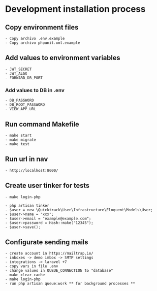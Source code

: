 # Development installation process 

## Copy environment files 
    - Copy archivo .env.example
    - Copy archivo phpunit.xml.example

## Add values to environment variables
    - JWT_SECRET
    - JWT_ALGO
    - FORWARD_DB_PORT

### Add values to DB in .env
    - DB_PASSWORD
    - DB_ROOT_PASSWORD
    - VIEW_APP_URL

## Run command Makefile
    - make start
    - make migrate
    - make test

## Run url in nav
    - http://localhost:8000/

## Create user tinker for tests
    - make login-php

    - php artisan tinker
    - $user = new \Quicktrack\User\Infrastructure\Eloquent\Models\User;
    - $user->name = "xxx";
    - $user->email = "example@example.com";
    - $user->password = Hash::make("12345");
    - $user->save();

## Configurate sending mails

    - create account in https://mailtrap.io/
    - inboxes -> demo imbox -> SMTP settings 
    - integrations -> laravel +7 
    - copy vars in file .env
    - change values in QUEUE_CONNECTION to "database"
    - make clear-cache
    - make login-php
    - run php artisan queue:work ** for background processes **
